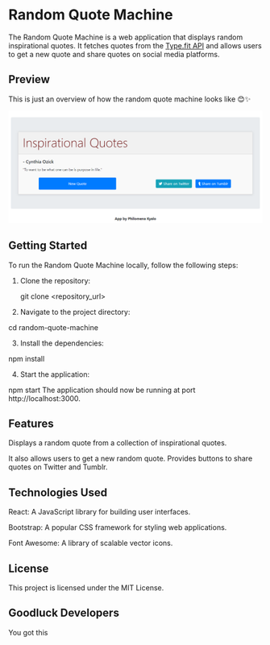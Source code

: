 # Random Quote Machine

The Random Quote Machine is a web application that displays random inspirational quotes. It fetches quotes from the [Type.fit API](https://type.fit/api/quotes) and allows users to get a new quote and share quotes on social media platforms.

## Preview

This is just an overview of how the random quote machine looks like 😊✨

![Preview](Quotes.png)

## Getting Started

To run the Random Quote Machine locally, follow the following steps:

1. Clone the repository:

   git clone <repository_url>
   
2. Navigate to the project directory:

cd random-quote-machine

3. Install the dependencies:

npm install

4. Start the application:

npm start
The application should now be running at port http://localhost:3000.

## Features

Displays a random quote from a collection of inspirational quotes.

It also allows users to get a new random quote.
Provides buttons to share quotes on Twitter and Tumblr.


## Technologies Used

React: A JavaScript library for building user interfaces.

Bootstrap: A popular CSS framework for styling web applications.

Font Awesome: A library of scalable vector icons.

## License

This project is licensed under the MIT License.

## Goodluck Developers 

You got this